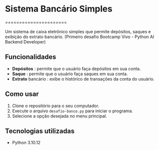 # Sistema Bancário Simples
======================

Um sistema de caixa eletrônico simples que permite depósitos, saques e exibição do extrato bancário.
(Primeiro desafio Bootcamp Vivo - Python AI Backend Developer)

## Funcionalidades

* **Depósitos** : permite que o usuário faça depósitos em sua conta.
* **Saque** : permite que o usuário faça saques em sua conta.
* **Extrato** bancário : exibe o histórico de transações da conta do usuário.

## Como usar

1. Clone o repositório para o seu computador.
2. Execute o arquivo `desafio-banco.py` para iniciar o programa.
3. Selecione a opção desejada no menu principal.

## Tecnologias utilizadas

* Python 3.10.12
